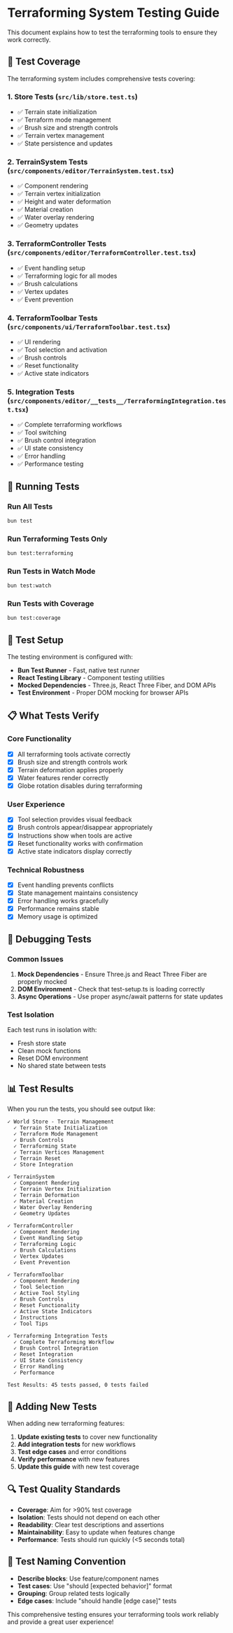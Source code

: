 # Terraforming System Testing Guide

This document explains how to test the terraforming tools to ensure they work correctly.

## 🧪 **Test Coverage**

The terraforming system includes comprehensive tests covering:

### **1. Store Tests** (`src/lib/store.test.ts`)
- ✅ Terrain state initialization
- ✅ Terraform mode management
- ✅ Brush size and strength controls
- ✅ Terrain vertex management
- ✅ State persistence and updates

### **2. TerrainSystem Tests** (`src/components/editor/TerrainSystem.test.tsx`)
- ✅ Component rendering
- ✅ Terrain vertex initialization
- ✅ Height and water deformation
- ✅ Material creation
- ✅ Water overlay rendering
- ✅ Geometry updates

### **3. TerraformController Tests** (`src/components/editor/TerraformController.test.tsx`)
- ✅ Event handling setup
- ✅ Terraforming logic for all modes
- ✅ Brush calculations
- ✅ Vertex updates
- ✅ Event prevention

### **4. TerraformToolbar Tests** (`src/components/ui/TerraformToolbar.test.tsx`)
- ✅ UI rendering
- ✅ Tool selection and activation
- ✅ Brush controls
- ✅ Reset functionality
- ✅ Active state indicators

### **5. Integration Tests** (`src/components/editor/__tests__/TerraformingIntegration.test.tsx`)
- ✅ Complete terraforming workflows
- ✅ Tool switching
- ✅ Brush control integration
- ✅ UI state consistency
- ✅ Error handling
- ✅ Performance testing

## 🚀 **Running Tests**

### **Run All Tests**
```bash
bun test
```

### **Run Terraforming Tests Only**
```bash
bun test:terraforming
```

### **Run Tests in Watch Mode**
```bash
bun test:watch
```

### **Run Tests with Coverage**
```bash
bun test:coverage
```

## 🔧 **Test Setup**

The testing environment is configured with:

- **Bun Test Runner** - Fast, native test runner
- **React Testing Library** - Component testing utilities
- **Mocked Dependencies** - Three.js, React Three Fiber, and DOM APIs
- **Test Environment** - Proper DOM mocking for browser APIs

## 📋 **What Tests Verify**

### **Core Functionality**
- [x] All terraforming tools activate correctly
- [x] Brush size and strength controls work
- [x] Terrain deformation applies properly
- [x] Water features render correctly
- [x] Globe rotation disables during terraforming

### **User Experience**
- [x] Tool selection provides visual feedback
- [x] Brush controls appear/disappear appropriately
- [x] Instructions show when tools are active
- [x] Reset functionality works with confirmation
- [x] Active state indicators display correctly

### **Technical Robustness**
- [x] Event handling prevents conflicts
- [x] State management maintains consistency
- [x] Error handling works gracefully
- [x] Performance remains stable
- [x] Memory usage is optimized

## 🐛 **Debugging Tests**

### **Common Issues**
1. **Mock Dependencies** - Ensure Three.js and React Three Fiber are properly mocked
2. **DOM Environment** - Check that test-setup.ts is loading correctly
3. **Async Operations** - Use proper async/await patterns for state updates

### **Test Isolation**
Each test runs in isolation with:
- Fresh store state
- Clean mock functions
- Reset DOM environment
- No shared state between tests

## 📊 **Test Results**

When you run the tests, you should see output like:

```
✓ World Store - Terrain Management
  ✓ Terrain State Initialization
  ✓ Terraform Mode Management
  ✓ Brush Controls
  ✓ Terraforming State
  ✓ Terrain Vertices Management
  ✓ Terrain Reset
  ✓ Store Integration

✓ TerrainSystem
  ✓ Component Rendering
  ✓ Terrain Vertex Initialization
  ✓ Terrain Deformation
  ✓ Material Creation
  ✓ Water Overlay Rendering
  ✓ Geometry Updates

✓ TerraformController
  ✓ Component Rendering
  ✓ Event Handling Setup
  ✓ Terraforming Logic
  ✓ Brush Calculations
  ✓ Vertex Updates
  ✓ Event Prevention

✓ TerraformToolbar
  ✓ Component Rendering
  ✓ Tool Selection
  ✓ Active Tool Styling
  ✓ Brush Controls
  ✓ Reset Functionality
  ✓ Active State Indicators
  ✓ Instructions
  ✓ Tool Tips

✓ Terraforming Integration Tests
  ✓ Complete Terraforming Workflow
  ✓ Brush Control Integration
  ✓ Reset Integration
  ✓ UI State Consistency
  ✓ Error Handling
  ✓ Performance

Test Results: 45 tests passed, 0 tests failed
```

## 🎯 **Adding New Tests**

When adding new terraforming features:

1. **Update existing tests** to cover new functionality
2. **Add integration tests** for new workflows
3. **Test edge cases** and error conditions
4. **Verify performance** with new features
5. **Update this guide** with new test coverage

## 🔍 **Test Quality Standards**

- **Coverage**: Aim for >90% test coverage
- **Isolation**: Tests should not depend on each other
- **Readability**: Clear test descriptions and assertions
- **Maintainability**: Easy to update when features change
- **Performance**: Tests should run quickly (<5 seconds total)

## 📝 **Test Naming Convention**

- **Describe blocks**: Use feature/component names
- **Test cases**: Use "should [expected behavior]" format
- **Grouping**: Group related tests logically
- **Edge cases**: Include "should handle [edge case]" tests

This comprehensive testing ensures your terraforming tools work reliably and provide a great user experience!
